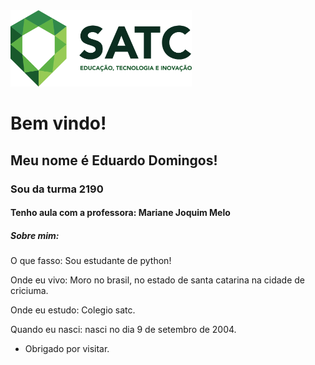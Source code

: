 
<img src="satc.png" width="290">

# Bem vindo!

 

## Meu nome é Eduardo Domingos!

### Sou da turma 2190

#### Tenho aula com a professora: Mariane Joquim Melo
 
##### Sobre mim:

O que fasso: Sou estudante de python!

Onde eu vivo: Moro no brasil, no estado de santa catarina na cidade de criciuma.

Onde eu estudo: Colegio satc.

Quando eu nasci: nasci no dia 9 de setembro de 2004.


- Obrigado por visitar.

